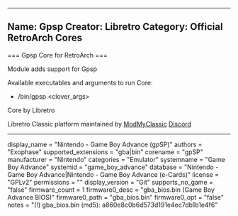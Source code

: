 -----------------------
Name: Gpsp
Creator: Libretro
Category: Official RetroArch Cores
-----------------------

=== Gpsp Core for RetroArch ===

Module adds support for Gpsp

Available executables and arguments to run Core:
- /bin/gpsp <rom> <clover_args>

Core by Libretro

Libretro Classic platform maintained by [ModMyClassic](https://modmyclassic.com) [Discord](https://discordapp.com/invite/8gygsrw)

-----------------------

display_name = "Nintendo - Game Boy Advance (gpSP)"
authors = "Exophase"
supported_extensions = "gba|bin"
corename = "gpSP"
manufacturer = "Nintendo"
categories = "Emulator"
systemname = "Game Boy Advance"
systemid = "game_boy_advance"
database = "Nintendo - Game Boy Advance|Nintendo - Game Boy Advance (e-Cards)"
license = "GPLv2"
permissions = ""
display_version = "Git"
supports_no_game = "false"
firmware_count = 1
firmware0_desc = "gba_bios.bin (Game Boy Advance BIOS)"
firmware0_path = "gba_bios.bin"
firmware0_opt = "false"
notes = "(!) gba_bios.bin (md5): a860e8c0b6d573d191e4ec7db1b1e4f6"
